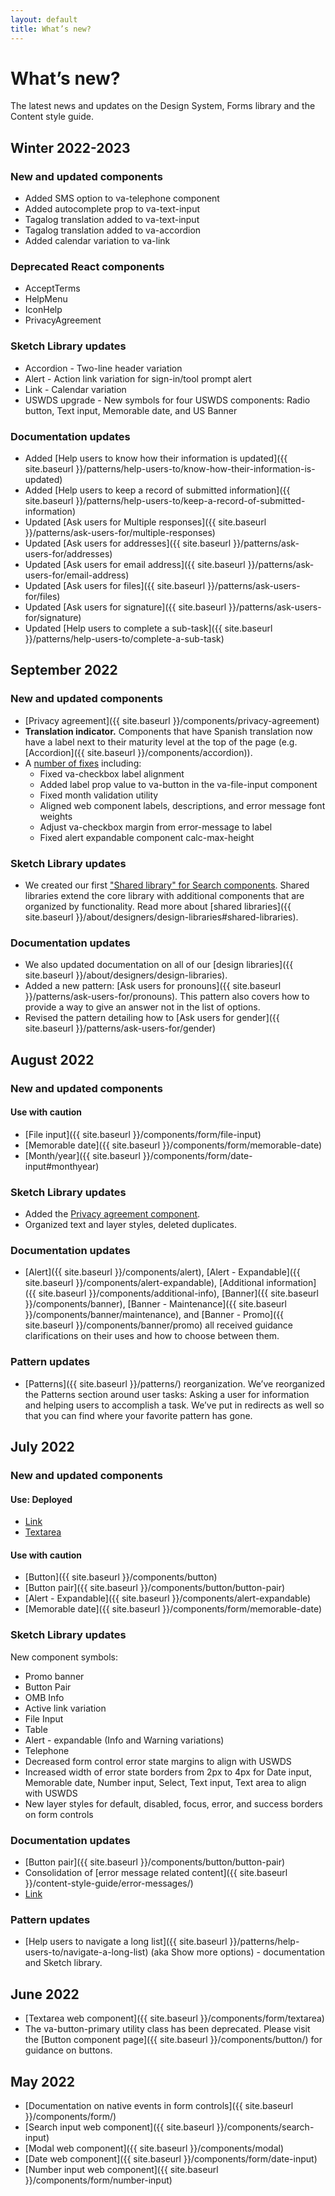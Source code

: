 ```yaml
---
layout: default
title: What’s new?
---
```


# What’s new?

<div class="va-introtext">
  The latest news and updates on the Design System, Forms library and the Content style guide.
</div>

## Winter 2022-2023

### New and updated components

* Added SMS option to va-telephone component
* Added autocomplete prop to va-text-input
* Tagalog translation added to va-text-input 
* Tagalog translation added to va-accordion
* Added calendar variation to va-link

### Deprecated React components

* AcceptTerms
* HelpMenu
* IconHelp
* PrivacyAgreement

### Sketch Library updates

* Accordion - Two-line header variation
* Alert - Action link variation for sign-in/tool prompt alert
* Link - Calendar variation
* USWDS upgrade - New symbols for four USWDS components: Radio button, Text input, Memorable date, and US Banner

### Documentation updates

* Added [Help users to know how their information is updated]({{ site.baseurl }}/patterns/help-users-to/know-how-their-information-is-updated)
* Added [Help users to keep a record of submitted information]({{ site.baseurl }}/patterns/help-users-to/keep-a-record-of-submitted-information)
* Updated [Ask users for Multiple responses]({{ site.baseurl }}/patterns/ask-users-for/multiple-responses)
* Updated [Ask users for addresses]({{ site.baseurl }}/patterns/ask-users-for/addresses)
* Updated [Ask users for email address]({{ site.baseurl }}/patterns/ask-users-for/email-address)
* Updated [Ask users for files]({{ site.baseurl }}/patterns/ask-users-for/files)
* Updated [Ask users for signature]({{ site.baseurl }}/patterns/ask-users-for/signature)
* Updated [Help users to complete a sub-task]({{ site.baseurl }}/patterns/help-users-to/complete-a-sub-task)


## September 2022

### New and updated components

* [Privacy agreement]({{ site.baseurl }}/components/privacy-agreement)
* **Translation indicator.** Components that have Spanish translation now have a label next to their maturity level at the top of the page (e.g. [Accordion]({{ site.baseurl }}/components/accordion)).
* A [number of fixes](https://github.com/department-of-veterans-affairs/component-library/releases?q=created%3A2022-09-01..2022-09-30+prerelease%3Afalse&expanded=true) including:
  * Fixed va-checkbox label alignment
  * Added label prop value to va-button in the va-file-input component 
  * Fixed month validation utility 
  * Aligned web component labels, descriptions, and error message font weights
  * Adjust va-checkbox margin from error-message to label
  * Fixed alert expandable component calc-max-height

### Sketch Library updates

* We created our first ["Shared library" for Search components](https://www.sketch.com/s/ab0f611b-c15c-42c4-ab71-1158ff6e01c6). Shared libraries extend the core library with additional components that are organized by functionality. Read more about [shared libraries]({{ site.baseurl }}/about/designers/design-libraries#shared-libraries).
 
### Documentation updates

 * We also updated documentation on all of our [design libraries]({{ site.baseurl }}/about/designers/design-libraries).
 * Added a new pattern: [Ask users for pronouns]({{ site.baseurl }}/patterns/ask-users-for/pronouns). This pattern also covers how to provide a way to give an answer not in the list of options. 
 * Revised the pattern detailing how to [Ask users for gender]({{ site.baseurl }}/patterns/ask-users-for/gender)

## August 2022

### New and updated components

#### Use with caution

* [File input]({{ site.baseurl }}/components/form/file-input)
* [Memorable date]({{ site.baseurl }}/components/form/memorable-date)
* [Month/year]({{ site.baseurl }}/components/form/date-input#monthyear)

### Sketch Library updates

* Added the [Privacy agreement component](https://www.sketch.com/s/610156b6-f281-4497-81f3-64454fc72156/symbols?g=Privacy%2520agreement).
* Organized text and layer styles, deleted duplicates.

### Documentation updates

* [Alert]({{ site.baseurl }}/components/alert), [Alert - Expandable]({{ site.baseurl }}/components/alert-expandable), [Additional information]({{ site.baseurl }}/components/additional-info), [Banner]({{ site.baseurl }}/components/banner), [Banner - Maintenance]({{ site.baseurl }}/components/banner/maintenance), and [Banner - Promo]({{ site.baseurl }}/components/banner/promo) all received guidance clarifications on their uses and how to choose between them.

### Pattern updates

* [Patterns]({{ site.baseurl }}/patterns/) reorganization. We’ve reorganized the Patterns section around user tasks: Asking a user for information and helping users to accomplish a task. We’ve put in redirects as well so that you can find where your favorite pattern has gone.

## July 2022

### New and updated components
#### Use: Deployed
* [Link]({{site.baseurl}}/components/link)
* [Textarea]({{site.baseurl}}/components/form/textarea)

#### Use with caution

- [Button]({{ site.baseurl }}/components/button)
- [Button pair]({{ site.baseurl }}/components/button/button-pair)
- [Alert - Expandable]({{ site.baseurl }}/components/alert-expandable)
- [Memorable date]({{ site.baseurl }}/components/form/memorable-date)

### Sketch Library updates

New component symbols:
* Promo banner
* Button Pair
* OMB Info 
* Active link variation 
* File Input
* Table
* Alert - expandable (Info and Warning variations)
* Telephone 
* Decreased form control error state margins to align with USWDS
* Increased width of error state borders from 2px to 4px for Date input, Memorable date, Number input, Select, Text input, Text area to align with USWDS
* New layer styles for default, disabled, focus, error, and success borders on form controls

### Documentation updates

* [Button pair]({{ site.baseurl }}/components/button/button-pair)
* Consolidation of [error message related content]({{ site.baseurl }}/content-style-guide/error-messages/)
* [Link]({{site.baseurl}}/components/link)

### Pattern updates

* [Help users to navigate a long list]({{ site.baseurl }}/patterns/help-users-to/navigate-a-long-list) (aka Show more options) - documentation and Sketch library.

## June 2022

- [Textarea web component]({{ site.baseurl }}/components/form/textarea)
- The va-button-primary utility class has been deprecated. Please visit the [Button component page]({{ site.baseurl }}/components/button/) for guidance on buttons.

## May 2022

- [Documentation on native events in form controls]({{ site.baseurl }}/components/form/)
- [Search input web component]({{ site.baseurl }}/components/search-input)
- [Modal web component]({{ site.baseurl }}/components/modal)
- [Date web component]({{ site.baseurl }}/components/form/date-input)
- [Number input web component]({{ site.baseurl }}/components/form/number-input)